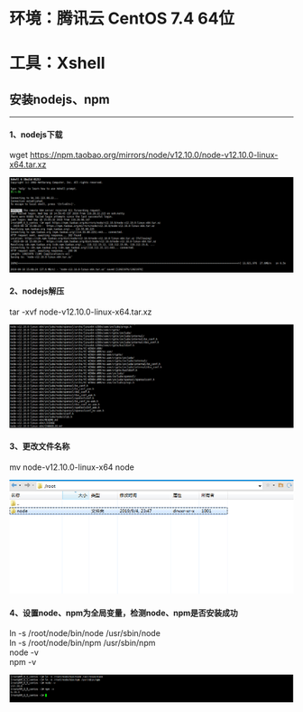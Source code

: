 # 环境：腾讯云 CentOS 7.4 64位
# 工具：Xshell

## 安装nodejs、npm
------

#### 1、nodejs下载  

wget https://npm.taobao.org/mirrors/node/v12.10.0/node-v12.10.0-linux-x64.tar.xz   

![下载](https://github.com/shiwuqi/nodeStudy/blob/master/nodejs%E6%9C%8D%E5%8A%A1%E5%99%A8%E9%83%A8%E7%BD%B2/assets/images/node-download.png)

#### 2、nodejs解压  

tar -xvf node-v12.10.0-linux-x64.tar.xz  

![解压](https://github.com/shiwuqi/nodeStudy/blob/master/nodejs%E6%9C%8D%E5%8A%A1%E5%99%A8%E9%83%A8%E7%BD%B2/assets/images/node-decompression.png)

#### 3、更改文件名称  

mv node-v12.10.0-linux-x64 node  

![更改名称](https://github.com/shiwuqi/nodeStudy/blob/master/nodejs%E6%9C%8D%E5%8A%A1%E5%99%A8%E9%83%A8%E7%BD%B2/assets/images/node-catalog.jpg)
  
#### 4、设置node、npm为全局变量，检测node、npm是否安装成功  

ln -s /root/node/bin/node /usr/sbin/node  
ln -s /root/node/bin/npm /usr/sbin/npm  
node -v  
npm -v  

![设置全局变量](https://github.com/shiwuqi/nodeStudy/blob/master/nodejs%E6%9C%8D%E5%8A%A1%E5%99%A8%E9%83%A8%E7%BD%B2/assets/images/node-setting.jpg)

  